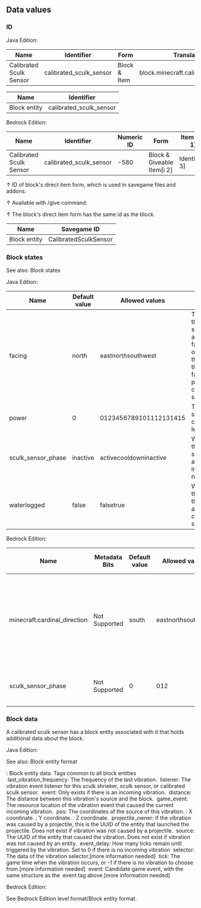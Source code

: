 ## Data values
### ID
Java Edition:

| Name                    | Identifier              | Form         | Translation key                         |
|-------------------------|-------------------------|--------------|-----------------------------------------|
| Calibrated Sculk Sensor | calibrated_sculk_sensor | Block & Item | block.minecraft.calibrated_sculk_sensor |

| Name         | Identifier              |
|--------------|-------------------------|
| Block entity | calibrated_sculk_sensor |

Bedrock Edition:

| Name                    | Identifier              | Numeric ID | Form                       | Item ID[i 1]   | Translation key                   |
|-------------------------|-------------------------|------------|----------------------------|----------------|-----------------------------------|
| Calibrated Sculk Sensor | calibrated_sculk_sensor | -580       | Block & Giveable Item[i 2] | Identical[i 3] | tile.calibrated_sculk_sensor.name |


↑ ID of block's direct item form, which is used in savegame files and addons.

↑ Available with /give command.

↑ The block's direct item form has the same id as the block.


| Name         | Savegame ID           |
|--------------|-----------------------|
| Block entity | CalibratedSculkSensor |

### Block states
See also: Block states

Java Edition:

| Name               | Default value | Allowed values         | Description                                                                                                                                                    |
|--------------------|---------------|------------------------|----------------------------------------------------------------------------------------------------------------------------------------------------------------|
| facing             | north         | eastnorthsouthwest     | The direction the calibrated sculk sensor's amethystinputis facing.The opposite from the direction the player faces while placing the calibrated sculk sensor. |
| power              | 0             | 0123456789101112131415 | The calibrated sculk sensor's current power level.                                                                                                             |
| sculk_sensor_phase | inactive      | activecooldowninactive | Whether or not the calibrated sculk sensor is active.[more information needed]                                                                                 |
| waterlogged        | false         | falsetrue              | Whether or not there's water in the same place as this calibrated sculk sensor.                                                                                |

Bedrock Edition:

| Name                         | Metadata Bits | Default value | Allowed values     | Values forMetadata Bits | Description                                                                                                                                                    |
|------------------------------|---------------|---------------|--------------------|-------------------------|----------------------------------------------------------------------------------------------------------------------------------------------------------------|
| minecraft:cardinal_direction | Not Supported | south         | eastnorthsouthwest | Unsupported             | The direction the calibrated sculk sensor's amethystinputis facing.The opposite from the direction the player faces while placing the calibrated sculk sensor. |
| sculk_sensor_phase           | Not Supported | 0             | 012                | Unsupported             | The calibrated sculk sensor phase.[more information needed]                                                                                                    |

### Block data
A calibrated sculk sensor has a block entity associated with it that holds additional data about the block.

Java Edition:

See also: Block entity format


: Block entity data.
Tags common to all block entities
 last_vibration_frequency: The frequency of the last vibration.
 listener: The vibration event listener for this sculk shrieker, sculk sensor, or calibrated sculk sensor.
 event: Only exists if there is an incoming vibration.
 distance: The distance between this vibration's source and the block.
 game_event: The resource location of the vibration event that caused the current incoming vibration.
 pos: The coordinates of the source of this vibration.
: X coordinate.
: Y coordinate.
: Z coordinate.
 projectile_owner: If the vibration was caused by a projectile, this is the UUID of the entity that launched the projectile. Does not exist if vibration was not caused by a projectile.
 source: The UUID of the entity that caused the vibration. Does not exist if vibration was not caused by an entity.
 event_delay: How many ticks remain until triggered by the vibration. Set to 0 if there is no incoming vibration
 selector: The data of the vibration selector.[more information needed]
 tick: The game time when the vibration occurs, or -1 if there is no vibration to choose from.[more information needed]
 event: Candidate game event, with the same structure as the  event tag above.[more information needed]

Bedrock Edition:

See Bedrock Edition level format/Block entity format.

